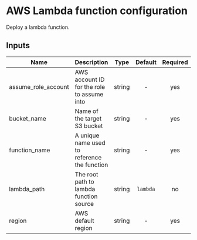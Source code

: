 # AWS Lambda function configuration

Deploy a lambda function.

## Inputs

| Name | Description | Type | Default | Required |
|------|-------------|:----:|:-----:|:-----:|
| assume\_role\_account | AWS account ID for the role to assume into | string | - | yes |
| bucket\_name | Name of the target S3 bucket | string | - | yes |
| function\_name | A unique name used to reference the function | string | - | yes |
| lambda\_path | The root path to lambda function source | string | `lambda` | no |
| region | AWS default region | string | - | yes |

